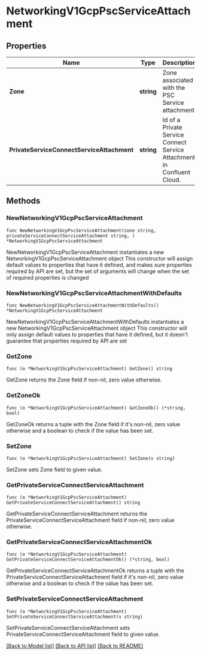 # NetworkingV1GcpPscServiceAttachment

## Properties

Name | Type | Description | Notes
------------ | ------------- | ------------- | -------------
**Zone** | **string** | Zone associated with the PSC Service attachment. | [readonly] 
**PrivateServiceConnectServiceAttachment** | **string** | Id of a Private Service Connect Service Attachment in Confluent Cloud. | [readonly] 

## Methods

### NewNetworkingV1GcpPscServiceAttachment

`func NewNetworkingV1GcpPscServiceAttachment(zone string, privateServiceConnectServiceAttachment string, ) *NetworkingV1GcpPscServiceAttachment`

NewNetworkingV1GcpPscServiceAttachment instantiates a new NetworkingV1GcpPscServiceAttachment object
This constructor will assign default values to properties that have it defined,
and makes sure properties required by API are set, but the set of arguments
will change when the set of required properties is changed

### NewNetworkingV1GcpPscServiceAttachmentWithDefaults

`func NewNetworkingV1GcpPscServiceAttachmentWithDefaults() *NetworkingV1GcpPscServiceAttachment`

NewNetworkingV1GcpPscServiceAttachmentWithDefaults instantiates a new NetworkingV1GcpPscServiceAttachment object
This constructor will only assign default values to properties that have it defined,
but it doesn't guarantee that properties required by API are set

### GetZone

`func (o *NetworkingV1GcpPscServiceAttachment) GetZone() string`

GetZone returns the Zone field if non-nil, zero value otherwise.

### GetZoneOk

`func (o *NetworkingV1GcpPscServiceAttachment) GetZoneOk() (*string, bool)`

GetZoneOk returns a tuple with the Zone field if it's non-nil, zero value otherwise
and a boolean to check if the value has been set.

### SetZone

`func (o *NetworkingV1GcpPscServiceAttachment) SetZone(v string)`

SetZone sets Zone field to given value.


### GetPrivateServiceConnectServiceAttachment

`func (o *NetworkingV1GcpPscServiceAttachment) GetPrivateServiceConnectServiceAttachment() string`

GetPrivateServiceConnectServiceAttachment returns the PrivateServiceConnectServiceAttachment field if non-nil, zero value otherwise.

### GetPrivateServiceConnectServiceAttachmentOk

`func (o *NetworkingV1GcpPscServiceAttachment) GetPrivateServiceConnectServiceAttachmentOk() (*string, bool)`

GetPrivateServiceConnectServiceAttachmentOk returns a tuple with the PrivateServiceConnectServiceAttachment field if it's non-nil, zero value otherwise
and a boolean to check if the value has been set.

### SetPrivateServiceConnectServiceAttachment

`func (o *NetworkingV1GcpPscServiceAttachment) SetPrivateServiceConnectServiceAttachment(v string)`

SetPrivateServiceConnectServiceAttachment sets PrivateServiceConnectServiceAttachment field to given value.



[[Back to Model list]](../README.md#documentation-for-models) [[Back to API list]](../README.md#documentation-for-api-endpoints) [[Back to README]](../README.md)


